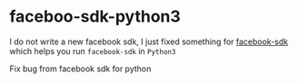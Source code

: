 faceboo-sdk-python3
===================

I do not write a new facebook sdk, I just fixed something for [facebook-sdk](https://github.com/pythonforfacebook/facebook-sdk) which helps you run `facebook-sdk` in `Python3`

Fix bug from facebook sdk for python


